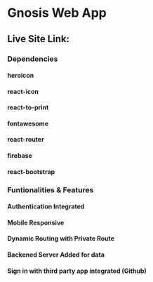 # Gnosis Web App

## Live Site Link:


###   Dependencies

#### heroicon
#### react-icon
#### react-to-print
#### fontawesome
#### react-router
#### firebase
#### react-bootstrap

### Funtionalities & Features

#### Authentication Integrated
#### Mobile Responsive
#### Dynamic Routing with Private Route
#### Backened Server Added for data
#### Sign in with third party app integrated (Github)